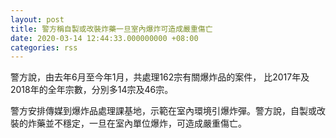 ```yaml
---
layout: post
title: 警方稱自製或改裝炸藥一旦室內爆炸可造成嚴重傷亡
date: 2020-03-14 12:44:33.000000000 +08:00
categories: rss
---
```


警方說，由去年6月至今年1月，共處理162宗有關爆炸品的案件， 比2017年及2018年的全年宗數，分別多14宗及46宗。

警方安排傳媒到爆炸品處理課基地，示範在室內環境引爆炸彈。警方說，自製或改裝的炸藥並不穩定，一旦在室內單位爆炸，可造成嚴重傷亡。
